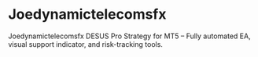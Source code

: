 # Joedynamictelecomsfx
Joedynamictelecomsfx DESUS Pro Strategy for MT5 – Fully automated EA, visual support indicator, and risk-tracking tools.
